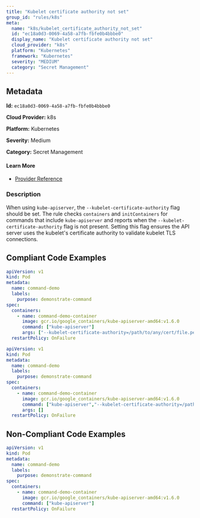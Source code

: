 ```yaml
---
title: "Kubelet certificate authority not set"
group_id: "rules/k8s"
meta:
  name: "k8s/kubelet_certificate_authority_not_set"
  id: "ec18a0d3-0069-4a58-a7fb-fbfe0b4bbbe0"
  display_name: "Kubelet certificate authority not set"
  cloud_provider: "k8s"
  platform: "Kubernetes"
  framework: "Kubernetes"
  severity: "MEDIUM"
  category: "Secret Management"
---
```

## Metadata

**Id:** `ec18a0d3-0069-4a58-a7fb-fbfe0b4bbbe0`

**Cloud Provider:** k8s

**Platform:** Kubernetes

**Severity:** Medium

**Category:** Secret Management

#### Learn More

 - [Provider Reference](https://kubernetes.io/docs/reference/command-line-tools-reference/kube-apiserver/)

### Description

 When using `kube-apiserver`, the `--kubelet-certificate-authority` flag should be set. The rule checks `containers` and `initContainers` for commands that include `kube-apiserver` and reports when the `--kubelet-certificate-authority` flag is not present. Setting this flag ensures the API server uses the kubelet's certificate authority to validate kubelet TLS connections.


## Compliant Code Examples
```yaml
apiVersion: v1
kind: Pod
metadata:
  name: command-demo
  labels:
    purpose: demonstrate-command
spec:
  containers:
    - name: command-demo-container
      image: gcr.io/google_containers/kube-apiserver-amd64:v1.6.0
      command: ["kube-apiserver"]
      args: ["--kubelet-certificate-authority=/path/to/any/cert/file.pem"]
  restartPolicy: OnFailure

```

```yaml
apiVersion: v1
kind: Pod
metadata:
  name: command-demo
  labels:
    purpose: demonstrate-command
spec:
  containers:
    - name: command-demo-container
      image: gcr.io/google_containers/kube-apiserver-amd64:v1.6.0
      command: ["kube-apiserver","--kubelet-certificate-authority=/path/to/any/cert/file.crt"]
      args: []
  restartPolicy: OnFailure

```
## Non-Compliant Code Examples
```yaml
apiVersion: v1
kind: Pod
metadata:
  name: command-demo
  labels:
    purpose: demonstrate-command
spec:
  containers:
    - name: command-demo-container
      image: gcr.io/google_containers/kube-apiserver-amd64:v1.6.0
      command: ["kube-apiserver"]
  restartPolicy: OnFailure

```